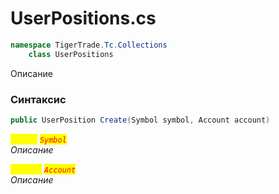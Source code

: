 
# UserPositions.cs
```csharp
namespace TigerTrade.Tc.Collections  
    class UserPositions
```

Описание

### Синтаксис
```csharp
public UserPosition Create(Symbol symbol, Account account)
```

<mark style="color:yellow;">`symbol`</mark> <mark style="color:red;">*`Symbol`*</mark>  
 *Описание*  
  
<mark style="color:yellow;">`account`</mark> <mark style="color:red;">*`Account`*</mark>  
 *Описание*  
  

                    
                    